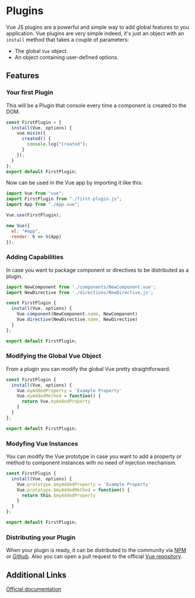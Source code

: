 # Plugins

Vue JS plugins are a powerful and simple way to add global features to you application.
Vue plugins are very simple indeed, it's just an object with an `install` method that takes a couple of parameters:

- The global `Vue` object.
- An object containing user-defined options.

## Features

### Your first Plugin

This will be a Plugin that console every time a component is created to the DOM.

```js
const FirstPlugin = {
  install(Vue, options) {
    vue.mixin({
      created() {
        console.log("Created");
      }
    });
  }
};
export default FirstPlugin;
```

Now can be used in the Vue app by importing it like this:

```js
import Vue from "vue";
import FirstPlugin from "./first-plugin.js";
import App from "./App.vue";

Vue.use(FirstPlugin);

new Vue({
  el: "#app",
  render: h => h(App)
});
```

### Adding Capabilities

In case you want to package component or directives to be distributed as a plugin.

```js
import NewComponent from './components/NewComponent.vue';
import NewDirective from './directives/NewDirective.js';

const FirstPlugin {
  install(Vue, options) {
    Vue.component(NewComponent.name, NewComponent)
    Vue.directive(NewDirective.name, NewDirective)
  }
};

export default FirstPlugin;
```

### Modifying the Global Vue Object

From a plugin you can modify the global Vue pretty straightforward.

```js
const FirstPlugin {
  install(Vue, options) {
    Vue.myAddedProperty = 'Example Property'
    Vue.myAddedMethod = function() {
      return Vue.myAddedProperty
    }
  }
};

export default FirstPlugin;
```

### Modyfing Vue Instances

You can modify the Vue prototype in case you want to add a property or method to component instances with no need of injection mechanism.

```js
const FirstPlugin {
  install(Vue, options) {
    Vue.prototype.$myAddedProperty = 'Example Property'
    Vue.prototype.$myAddedMethod = function() {
      return this.$myAddedProperty
    }
  }
};

export default FirstPlugin;
```

### Distributing your Plugin

When your plugin is ready, it can be distributed to the community via [NPM](https://www.npmjs.com/) or [Github](https://github.com/).
Also you can open a pull request to the official [Vue repository](https://github.com/vuejs/awesome-vue).

## Additional Links

[Official documentation](https://vuejs.org/v2/guide/plugins.html)
